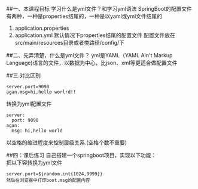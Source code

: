 ##一、本课程目标
学习什么是yml文件？和学习yml语法
SpringBoot的配置文件有两种，一种是properties结尾的，一种是以yaml或yml文件结尾的
1. application.properties
1. application.yml
默认情况下properties结尾的配置文件
配置文件放在src/main/resources目录或者类路径/config/下

##二、先弄清楚，什么是yml文件？
yml是YAML（YAML Ain't Markup Language)语言的文件，以数据为中心，比json、xml等更适合做配置文件

##三.对比区别
```
server.port=9090
agan.msg=hi,hello worlrd!!
```

转换为yml配置文件
```
server: 
  port: 9090
agan: 
  msg: hi,hello world
```
以空格的缩进程度来控制层级关系.(空格个数不重要)

##四：课后练习
自己搭建一个springboot项目，实现以下功能：<br>
把以下容转换为yml文件
```
server.port=${random.int{1024,9999}}
然后在浏览器中打印boot.msg的配置内容